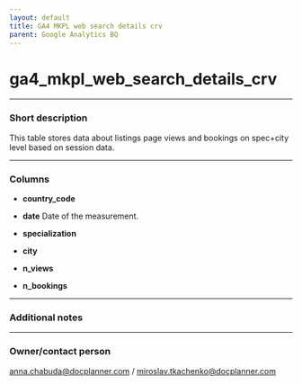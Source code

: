 ```yaml
---
layout: default
title: GA4 MKPL web search details crv
parent: Google Analytics BQ
---
```


# ga4_mkpl_web_search_details_crv

---
### Short description

This table stores data about listings page views and bookings on spec+city level based on session data.

---
### Columns
* **country_code**

* **date**
Date of the measurement.

* **specialization**

* **city**

* **n_views**

* **n_bookings**


---
### Additional notes

---
### Owner/contact person
anna.chabuda@docplanner.com / miroslav.tkachenko@docplanner.com
